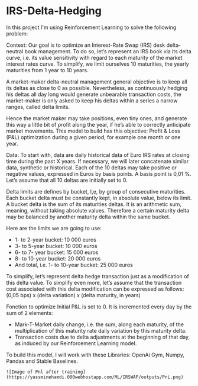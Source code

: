 # IRS-Delta-Hedging

In this project I'm using Reinforcement Learning to solve the following problem:

Context:
Our goal is to optimize an Interest-Rate Swap (IRS) desk delta-neutral book management. To do so, let’s represent an IRS book via its delta curve, i.e. its value
sensitivity with regard to each maturity of the market interest rates curve. To simplify, we limit ourselves 10 maturities, the yearly maturities from 1 year to 10 years.


A market-maker delta-neutral management general objective is to keep all its deltas as close to 0 as possible. Nevertheless, as continuously hedging his deltas all day 
long would generate unbearable transaction costs, the market-maker is only asked to keep his deltas within a series a narrow ranges, called delta limits.

Hence the market maker may take positions, even tiny ones, and generate this way a little bit of profit along the year, if he’s able to correctly anticipate market movements.
This model to build has this objective: Profit & Loss (P&L) optimization during a given period, for example one month or one year.

Data:
To start with, data are daily historical data of Euro IRS rates at closing time during the past X years. If necessary, we will later concatenate similar data, synthetic or historical.
Each of the 10 deltas may take positive or negative values, expressed in Euros by basis points. A basis point is 0,01 %. Let’s assume that all 10 deltas are initially set 
to 0.


Delta limits are defines by bucket, I,e, by group of consecutive maturities. Each bucket delta must be constantly kept, in absolute value, below its limit. A bucket delta 
is the sum of its maturities deltas. It is an arithmetic sum, meaning, without taking absolute values. Therefore a certain maturity delta may be balanced by another maturity delta within the same bucket.


Here are the limits we are going to use:
-	1- to 2-year bucket: 10 000 euros
-	3- to 5-year bucket: 10 000 euros
-	6- to 7- year bucket: 15 000 euros
-	8- to 10-year bucket: 20 000 euros
-	And total, i.e. 1- to 10-year bucket: 25 000 euros

To simplify, let’s represent delta hedge transaction just as a modification of this delta value. To simplify even more, let’s assume that the transaction cost associated with this delta modification can be expressed as follows:
 (0,05 bps) x (delta variation) x (delta maturity, in years)

Fonction to optimize
Initial P&L is set to 0. It is incremented every day by the sum of 2 elements:
-	Mark-T-Market daily change, i.e. the sum, along each maturity, of the multiplication of this maturity rate daily variation by this maturity delta.
-	Transaction costs due to delta adjustments at the beginning of that day, as induced by our Reinforcement Learning model.


To build this model, I will work with these Libraries:
    OpenAi Gym, Numpy, Pandas and Stable Baselines.
    
    ![Image of Pnl after training](https://yassminehamdi.000webhostapp.com/ML/IRSWAP/outputs/PnL.png)
